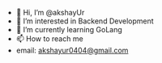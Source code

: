 - 👋 Hi, I’m @akshayUr
- 👀 I’m interested in Backend Development
- 🌱 I’m currently learning GoLang
- 📫 How to reach me 
- email: akshayur0404@gmail.com

<!---
akshayUr04/akshayUr04 is a ✨ special ✨ repository because its `README.md` (this file) appears on your GitHub profile.
You can click the Preview link to take a look at your changes.
--->

